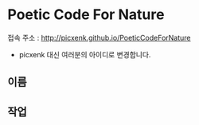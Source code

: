 # Poetic Code For Nature

접속 주소 : http://picxenk.github.io/PoeticCodeForNature
 * picxenk 대신 여러분의 아이디로 변경합니다.


## 이름 


## 작업 


